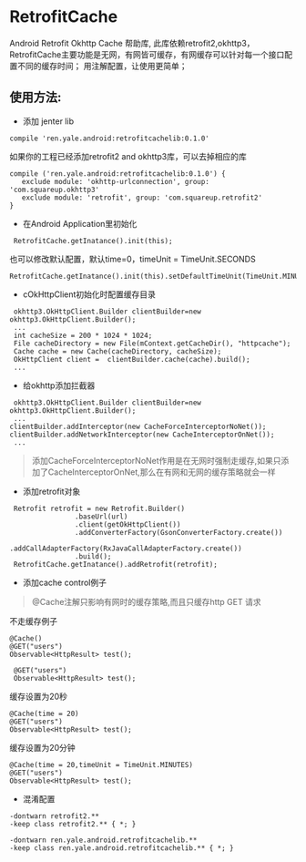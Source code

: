 # RetrofitCache
Android Retrofit Okhttp Cache 帮助库, 此库依赖retrofit2,okhttp3，RetrofitCache主要功能是无网，有网皆可缓存，有网缓存可以针对每一个接口配置不同的缓存时间；
用注解配置，让使用更简单；


## 使用方法:

 - 添加 jenter lib

 ```
 compile 'ren.yale.android:retrofitcachelib:0.1.0'
 ```

 如果你的工程已经添加retrofit2 and okhttp3库，可以去掉相应的库


 ```
 compile ('ren.yale.android:retrofitcachelib:0.1.0') {
    exclude module: 'okhttp-urlconnection', group: 'com.squareup.okhttp3'
    exclude module: 'retrofit', group: 'com.squareup.retrofit2'
 }

 ```

 - 在Android Application里初始化

 ```
  RetrofitCache.getInatance().init(this);
 ```

也可以修改默认配置，默认time=0，timeUnit = TimeUnit.SECONDS

```
RetrofitCache.getInatance().init(this).setDefaultTimeUnit(TimeUnit.MINUTES).setDefaultTime(1);
```

 - cOkHttpClient初始化时配置缓存目录

 ```
  okhttp3.OkHttpClient.Builder clientBuilder=new okhttp3.OkHttpClient.Builder();
  ...
  int cacheSize = 200 * 1024 * 1024;
  File cacheDirectory = new File(mContext.getCacheDir(), "httpcache");
  Cache cache = new Cache(cacheDirectory, cacheSize);
  OkHttpClient client =  clientBuilder.cache(cache).build();
  ...

 ```

- 给okhttp添加拦截器

 ```
  okhttp3.OkHttpClient.Builder clientBuilder=new okhttp3.OkHttpClient.Builder();
  ...
 clientBuilder.addInterceptor(new CacheForceInterceptorNoNet());
 clientBuilder.addNetworkInterceptor(new CacheInterceptorOnNet());
  ...

 ```

 > 添加CacheForceInterceptorNoNet作用是在无网时强制走缓存,如果只添加了CacheInterceptorOnNet,那么在有网和无网的缓存策略就会一样
 

- 添加retrofit对象

```
 Retrofit retrofit = new Retrofit.Builder()
                .baseUrl(url)
                .client(getOkHttpClient())
                .addConverterFactory(GsonConverterFactory.create())
                .addCallAdapterFactory(RxJavaCallAdapterFactory.create())
                .build();
 RetrofitCache.getInatance().addRetrofit(retrofit);
```


 - 添加cache control例子

 > @Cache注解只影响有网时的缓存策略,而且只缓存http GET 请求
 
 
   不走缓存例子

  ```
  @Cache()
  @GET("users")
  Observable<HttpResult> test();
  ```

  ```
   @GET("users")
   Observable<HttpResult> test();
  ```

 缓存设置为20秒

 ```
 @Cache(time = 20)
 @GET("users")
 Observable<HttpResult> test();

 ```

 
 缓存设置为20分钟

 ```
 @Cache(time = 20,timeUnit = TimeUnit.MINUTES)
 @GET("users")
 Observable<HttpResult> test();

 ```

- 混淆配置

```
-dontwarn retrofit2.**
-keep class retrofit2.** { *; }

-dontwarn ren.yale.android.retrofitcachelib.**
-keep class ren.yale.android.retrofitcachelib.** { *; }

```
